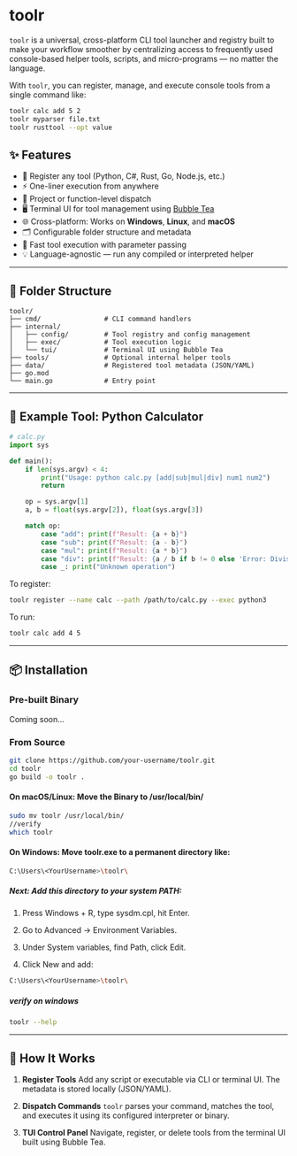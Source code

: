 # toolr

`toolr` is a universal, cross-platform CLI tool launcher and registry built to make your workflow smoother by centralizing access to frequently used console-based helper tools, scripts, and micro-programs — no matter the language.

With `toolr`, you can register, manage, and execute console tools from a single command like:

```bash
toolr calc add 5 2
toolr myparser file.txt
toolr rusttool --opt value
```
## ✨ Features

* 🔧 Register any tool (Python, C#, Rust, Go, Node.js, etc.)
* ⚡ One-liner execution from anywhere
* 🧩 Project or function-level dispatch
* 🖥️ Terminal UI for tool management using [Bubble Tea](https://github.com/charmbracelet/bubbletea)
* 🌐 Cross-platform: Works on **Windows**, **Linux**, and **macOS**
* 🗂️ Configurable folder structure and metadata
* 🚀 Fast tool execution with parameter passing
* 💡 Language-agnostic — run any compiled or interpreted helper

---

## 📁 Folder Structure

```plaintext
toolr/
├── cmd/                # CLI command handlers
├── internal/
│   ├── config/         # Tool registry and config management
│   ├── exec/           # Tool execution logic
│   └── tui/            # Terminal UI using Bubble Tea
├── tools/              # Optional internal helper tools
├── data/               # Registered tool metadata (JSON/YAML)
├── go.mod
└── main.go             # Entry point
```

---

## 🧪 Example Tool: Python Calculator

```python
# calc.py
import sys

def main():
    if len(sys.argv) < 4:
        print("Usage: python calc.py [add|sub|mul|div] num1 num2")
        return

    op = sys.argv[1]
    a, b = float(sys.argv[2]), float(sys.argv[3])

    match op:
        case "add": print(f"Result: {a + b}")
        case "sub": print(f"Result: {a - b}")
        case "mul": print(f"Result: {a * b}")
        case "div": print(f"Result: {a / b if b != 0 else 'Error: Division by zero'}")
        case _: print("Unknown operation")
```

To register:

```bash
toolr register --name calc --path /path/to/calc.py --exec python3
```

To run:

```bash
toolr calc add 4 5
```

---

## 📦 Installation

### Pre-built Binary

Coming soon...

### From Source

```bash
git clone https://github.com/your-username/toolr.git
cd toolr
go build -o toolr .
```
#### On macOS/Linux: Move the Binary to /usr/local/bin/
```bash
sudo mv toolr /usr/local/bin/
//verify
which toolr
```
####  On Windows: Move toolr.exe to a permanent directory like:
```bash
C:\Users\<YourUsername>\toolr\
```
##### Next: Add this directory to your system PATH:

1. Press Windows + R, type sysdm.cpl, hit Enter.

2. Go to Advanced → Environment Variables.

3. Under System variables, find Path, click Edit.

4. Click New and add:
```bash
C:\Users\<YourUsername>\toolr\
```
##### verify on windows
```bash
toolr --help
```
---

## 🧠 How It Works

1. **Register Tools**
   Add any script or executable via CLI or terminal UI. The metadata is stored locally (JSON/YAML).

2. **Dispatch Commands**
   `toolr` parses your command, matches the tool, and executes it using its configured interpreter or binary.

3. **TUI Control Panel**
   Navigate, register, or delete tools from the terminal UI built using Bubble Tea.
